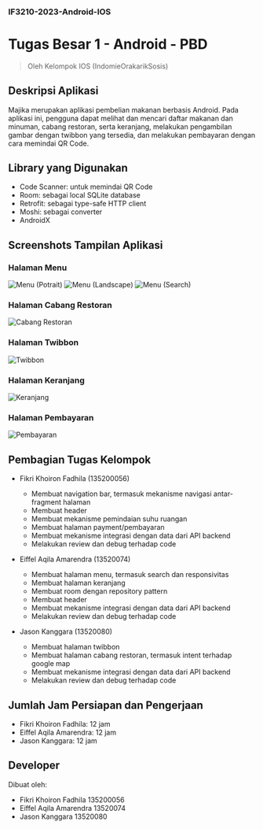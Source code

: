 ### IF3210-2023-Android-IOS
# Tugas Besar 1 - Android - PBD
> Oleh Kelompok IOS (IndomieOrakarikSosis)

## Deskripsi Aplikasi
Majika merupakan aplikasi pembelian makanan berbasis Android. Pada aplikasi ini, pengguna dapat melihat dan mencari daftar makanan dan minuman, cabang restoran, serta keranjang, melakukan pengambilan gambar dengan twibbon yang tersedia, dan melakukan pembayaran dengan cara memindai QR Code.

## Library yang Digunakan
* Code Scanner: untuk memindai QR Code
* Room: sebagai local SQLite database
* Retrofit: sebagai type-safe HTTP client
* Moshi: sebagai converter
* AndroidX

## Screenshots Tampilan Aplikasi
### Halaman Menu
![Menu (Potrait)](screenshot/menu_potrait.png)
![Menu (Landscape)](screenshot/menu_landscape.png)
![Menu (Search)](screenshot/menu_search.png)
### Halaman Cabang Restoran
![Cabang Restoran](screenshot/cabang_restoran.png)
### Halaman Twibbon
![Twibbon](screenshot/twibbon.png)
### Halaman Keranjang
![Keranjang](screenshot/keranjang.png)
### Halaman Pembayaran
![Pembayaran](screenshot/payment.png)

## Pembagian Tugas Kelompok
* Fikri Khoiron Fadhila (135200056)
    * Membuat navigation bar, termasuk mekanisme navigasi antar-fragment halaman
    * Membuat header
    * Membuat mekanisme pemindaian suhu ruangan
    * Membuat halaman payment/pembayaran
    * Membuat mekanisme integrasi dengan data dari API backend
    * Melakukan review dan debug terhadap code

* Eiffel Aqila Amarendra (13520074)
    * Membuat halaman menu, termasuk search dan responsivitas
    * Membuat halaman keranjang
    * Membuat room dengan repository pattern
    * Membuat header
    * Membuat mekanisme integrasi dengan data dari API backend
    * Melakukan review dan debug terhadap code

* Jason Kanggara (13520080)
    * Membuat halaman twibbon
    * Membuat halaman cabang restoran, termasuk intent terhadap google map
    * Membuat mekanisme integrasi dengan data dari API backend
    * Melakukan review dan debug terhadap code

## Jumlah Jam Persiapan dan Pengerjaan
* Fikri Khoiron Fadhila: 12 jam
* Eiffel Aqila Amarendra: 12 jam
* Jason Kanggara: 12 jam

## Developer
Dibuat oleh:
- Fikri Khoiron Fadhila 135200056
- Eiffel Aqila Amarendra 13520074
- Jason Kanggara 13520080